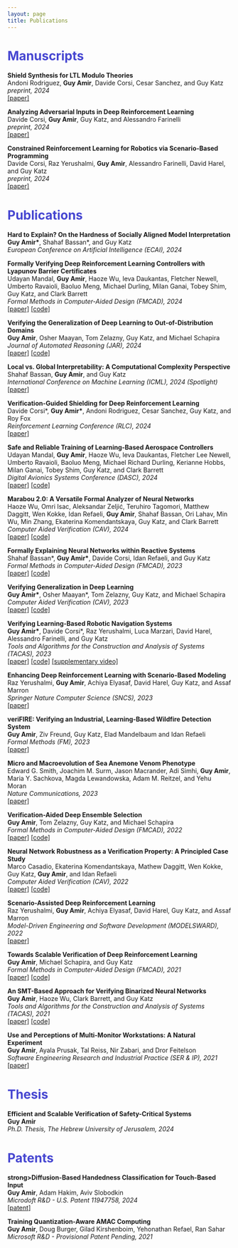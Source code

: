 ```yaml
---
layout: page
title: Publications
---
```


<h1 style="color:#4646D1"> <b> Manuscripts </b> </h1>


<p><strong>Shield Synthesis for LTL Modulo Theories</strong><br />
Andoni Rodriguez, <strong>Guy Amir</strong>, Davide Corsi, Cesar Sanchez, and Guy Katz<br />
<em>preprint, 2024</em>  <br />
<a href="https://arxiv.org/abs/2406.04184" target="_blank">[paper]</a> </p>




<p><strong>Analyzing Adversarial Inputs in Deep Reinforcement Learning</strong><br />
Davide Corsi, <strong>Guy Amir</strong>, Guy Katz, and Alessandro Farinelli<br />
<em>preprint, 2024</em>  <br />
<a href="https://arxiv.org/abs/2402.05284" target="_blank">[paper]</a> </p>


<p><strong>Constrained Reinforcement Learning for Robotics via Scenario-Based Programming</strong><br />
Davide Corsi, Raz Yerushalmi, <strong>Guy Amir</strong>, Alessandro Farinelli, David Harel, and Guy Katz<br />
<em>preprint, 2024</em>  <br />
<a href="https://arxiv.org/abs/2206.09603" target="_blank">[paper]</a> </p>




<h1 style="color:#4646D1"> <b> Publications </b> </h1>

<p><strong>Hard to Explain? On the Hardness of Socially Aligned Model Interpretation</strong><br />
<strong>Guy Amir*</strong>, Shahaf Bassan*, and Guy Katz<br />
<em>European Conference on Artificial Intelligence (ECAI), 2024</em>  <br /></p> 


<p><strong>Formally Verifying Deep Reinforcement Learning Controllers with Lyapunov Barrier Certificates</strong><br />
Udayan Mandal, <strong>Guy Amir</strong>, Haoze Wu, Ieva Daukantas, Fletcher Newell, Umberto Ravaioli, Baoluo Meng, 
Michael Durling, Milan Ganai, Tobey Shim, Guy Katz, and Clark Barrett<br />
<em>Formal Methods in Computer-Aided Design (FMCAD), 2024</em>    <br />
<a href="https://arxiv.org/abs/2405.14058" target="_blank">[paper]</a> <a href="https://github.com/NeuralNetworkVerification/artifact-fmcad24-docking" target="_blank">[code]</a></p>		



<p><strong>Verifying the Generalization of Deep Learning to Out-of-Distribution Domains</strong><br />
<strong>Guy Amir</strong>, Osher Maayan, Tom Zelazny, Guy Katz, and Michael Schapira<br />
<em>Journal of Automated Reasoning (JAR), 2024</em>  <br />
<a href="https://arxiv.org/abs/2406.02024" target="_blank">[paper]</a> <a href="https://zenodo.org/records/10448320" target="_blank">[code]</a></p>




<p><strong>Local vs. Global Interpretability: A Computational Complexity Perspective </strong><br />
Shahaf Bassan, <strong>Guy Amir</strong>, and Guy Katz<br />
<em>International Conference on Machine Learning (ICML), 2024 (Spotlight)</em>   <br />
<a href="https://arxiv.org/abs/2406.02981" target="_blank">[paper]</a> </p>



<p><strong>Verification-Guided Shielding for Deep Reinforcement Learning</strong><br />
Davide Corsi*, <strong>Guy Amir*</strong>, Andoni Rodriguez, Cesar Sanchez, Guy Katz, and Roy Fox<br />
<em>Reinforcement Learning Conference (RLC), 2024</em>  <br />
<a href="https://arxiv.org/abs/2406.06507" target="_blank">[paper]</a> </p>



<p><strong>Safe and Reliable Training of Learning-Based Aerospace Controllers</strong><br />
Udayan Mandal, <strong>Guy Amir</strong>, Haoze Wu, Ieva Daukantas, Fletcher Lee Newell, 
Umberto Ravaioli, Baoluo Meng, Michael Richard Durling, Kerianne Hobbs, 
Milan Ganai, Tobey Shim, Guy Katz, and Clark Barrett<br />
<em>Digital Avionics Systems Conference (DASC), 2024</em>  <br />
<a href="https://arxiv.org/abs/2407.07088" target="_blank">[paper]</a> <a href="https://github.com/NeuralNetworkVerification/artifact-dasc-docking" target="_blank">[code]</a></p>


<p><strong>Marabou 2.0: A Versatile Formal Analyzer of Neural Networks</strong><br />
Haoze Wu, Omri Isac, Aleksandar Zeljić, Teruhiro Tagomori, Matthew Daggitt, Wen Kokke, Idan Refaeli, <strong>Guy Amir</strong>, Shahaf Bassan, Ori Lahav, Min Wu, Min Zhang, Ekaterina Komendantskaya, Guy Katz, and Clark Barrett<br />
<em>Computer Aided Verification (CAV), 2024</em>  <br />
<a href="https://arxiv.org/abs/2401.14461" target="_blank">[paper]</a> <a href="https://github.com/NeuralNetworkVerification/Marabou/releases/tag/v2.0.0" target="_blank">[code]</a></p>

		
		
<p><strong>Formally Explaining Neural Networks within Reactive Systems</strong><br />
Shahaf Bassan*, <strong>Guy Amir*</strong>, Davide Corsi, Idan Refaeli, and Guy Katz<br />
<em>Formal Methods in Computer-Aided Design (FMCAD), 2023</em>    <br />
<a href="https://arxiv.org/abs/2308.00143" target="_blank">[paper]</a> <a href="https://zenodo.org/record/8197762" target="_blank">[code]</a></p>		


<p><strong>Verifying Generalization in Deep Learning</strong><br />
<strong>Guy Amir*</strong>, Osher Maayan*, Tom Zelazny, Guy Katz, and Michael Schapira<br />
<em>Computer Aided Verification (CAV), 2023</em>  <br />
<a href="https://arxiv.org/abs/2302.05745" target="_blank">[paper]</a> <a href="https://zenodo.org/record/7884514#.ZFAydHZBy3A" target="_blank">[code]</a></p>





<p><strong>Verifying Learning-Based Robotic Navigation Systems</strong><br />
<strong>Guy Amir*</strong>, Davide Corsi*, Raz Yerushalmi, Luca Marzari, David Harel, Alessandro Farinelli, and Guy Katz<br />
<em>Tools and Algorithms for the Construction and Analysis of Systems (TACAS), 2023</em>  <br />
<a href="https://arxiv.org/abs/2205.13536" target="_blank">[paper]</a> <a href="https://zenodo.org/record/7479970" target="_blank">[code]</a> <a href="https://youtu.be/QIZqOgxLkAE" target="_blank">[supplementary video]</a></p> 


<p><strong>Enhancing Deep Reinforcement Learning with Scenario-Based Modeling</strong><br />
Raz Yerushalmi, <strong>Guy Amir</strong>, Achiya Elyasaf, David Harel, Guy Katz, and Assaf Marron<br />
<em>Springer Nature Computer Science (SNCS), 2023</em>  <br />
<a href="https://link.springer.com/article/10.1007/s42979-022-01575-2" target="_blank">[paper]</a> </p>


<p><strong>veriFIRE: Verifying an Industrial, Learning-Based Wildfire Detection System</strong><br />
<strong>Guy Amir</strong>, Ziv Freund, Guy Katz, Elad Mandelbaum and Idan Refaeli<br />
<em>Formal Methods (FM), 2023</em>  <br />
<a href="https://arxiv.org/abs/2212.03287" target="_blank">[paper]</a> </p>


<p><strong>Micro and Macroevolution of Sea Anemone Venom Phenotype</strong><br />
Edward G. Smith, Joachim M. Surm, Jason Macrander, Adi Simhi, <strong>Guy Amir</strong>, Maria Y. Sachkova, Magda Lewandowska, Adam M. Reitzel, and Yehu Moran<br />
<em>Nature Communications, 2023</em>  <br />
<a href="https://www.nature.com/articles/s41467-023-35794-9" target="_blank">[paper]</a> </p>


<p><strong>Verification-Aided Deep Ensemble Selection</strong><br />
<strong>Guy Amir</strong>, Tom Zelazny, Guy Katz, and Michael Schapira<br />
<em>Formal Methods in Computer-Aided Design (FMCAD), 2022</em>  <br />
<a href="https://arxiv.org/abs/2202.03898" target="_blank">[paper]</a> <a href="https://zenodo.org/record/6557083#.YpPYnKhBxPY" target="_blank">[code]</a></p>



<p><strong>Neural Network Robustness as a Verification Property: A Principled Case Study</strong><br />
Marco Casadio, Ekaterina Komendantskaya, Mathew Daggitt, Wen Kokke, Guy Katz, <strong>Guy Amir</strong>, and Idan Refaeli<br />
<em>Computer Aided Verification (CAV), 2022</em>  <br />
<a href="https://arxiv.org/abs/2104.01396" target="_blank">[paper]</a> <a href="https://github.com/aisec-private/training-with-constraints" target="_blank">[code]</a></p>



<p><strong>Scenario-Assisted Deep Reinforcement Learning</strong><br />
Raz Yerushalmi, <strong>Guy Amir</strong>, Achiya Elyasaf, David Harel, Guy Katz, and Assaf Marron<br />
<em>Model-Driven Engineering and Software Development (MODELSWARD), 2022</em>  <br />
<a href="https://www.katz-lab.com/_files/ugd/e8497d_fce1c21cebb743959e1003c6c41eaab8.pdf" target="_blank">[paper]</a> </p>



<p><strong>Towards Scalable Verification of Deep Reinforcement Learning</strong><br />
<strong>Guy Amir</strong>, Michael Schapira, and Guy Katz<br />
<em>Formal Methods in Computer-Aided Design (FMCAD), 2021</em>  <br />
<a href="https://827193a1-9da3-43a4-95c8-2d597121b1ef.filesusr.com/ugd/e8497d_9815de1fd7894399836d28a30daa5369.pdf" target="_blank">[paper]</a> <a href="https://zenodo.org/record/4769612#.YpPUpahBxPY" target="_blank">[code]</a></p>



<p><strong>An SMT-Based Approach for Verifying Binarized Neural Networks</strong><br />
<strong>Guy Amir</strong>, Haoze Wu, Clark Barrett, and Guy Katz<br />
<em>Tools and Algorithms for the Construction and Analysis of Systems (TACAS), 2021</em>  <br />
<a href="https://827193a1-9da3-43a4-95c8-2d597121b1ef.filesusr.com/ugd/e8497d_33aa3f89cb494f25a06310e283435ff2.pdf" target="_blank">[paper]</a> <a href="https://drive.google.com/file/d/1Rg4HUoi29i8GLZl3vPDKv3a3Ihq4gEpG/view?usp=sharing" target="_blank">[code]</a></p>



<p><strong>Use and Perceptions of Multi-Monitor Workstations: A Natural Experiment</strong><br />
<strong>Guy Amir</strong>, Ayala Prusak, Tal Reiss, Nir Zabari, and Dror Feitelson<br />
<em>Software Engineering Research and Industrial Practice (SER & IP), 2021</em>  <br />
<a href="https://arxiv.org/pdf/2103.13198.pdf" target="_blank">[paper]</a> </p>




<h1 style="color:#4646D1"> <b> Thesis </b> </h1>

<p><strong>Efficient and Scalable Verification of Safety-Critical Systems</strong><br />
<strong>Guy Amir</strong><br />
<em>Ph.D. Thesis, The Hebrew University of Jerusalem, 2024</em>  <br /></p> 



<h1 style="color:#4646D1"> <b> Patents </b> </h1>


<p><strong>strong>Diffusion-Based Handedness Classification for Touch-Based Input</strong><br />
<strong>Guy Amir</strong>, Adam Hakim, Aviv Slobodkin<br />
<em>Microdoft R&D - U.S. Patent 11947758, 2024</em>  <br />
<a href="https://patentimages.storage.googleapis.com/fc/fd/41/9848e04d2a3d49/US11947758.pdf" target="_blank">[patent]</a> </p>


<p><strong>Training Quantization-Aware AMAC Computing</strong><br />
<strong>Guy Amir</strong>, Doug Burger, Gilad Kirshenboim, Yehonathan Refael, Ran Sahar<br />
<em>Microsoft R&D - Provisional Patent Pending, 2021</em>



